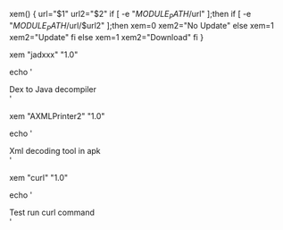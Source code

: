 xem() {
url="$1"
url2="$2"
if [ -e "$MODULE_PATH/$url" ];then
if [ -e "$MODULE_PATH/$url/$url2" ];then
xem=0
xem2="No Update"
else
xem=1
xem2="Update"
fi
else
xem=1
xem2="Download"
fi
}

xem "jadxxx" "1.0"

echo '<group>
<action warning="You want to install the module ?" auto-off="true" reload="true" visible="echo '$xem'">
<title>File ➠ Java</title>
<desc>Dex to Java decompiler</desc>
<summary sh="echo '$xem2'"/>
<script>
echo "Downloading..."
rm -fr $MODULE_PATH/$url/*
wget -q https://github.com/kakathic/Tool-Terminal/raw/master/Module/$url.zip2 -O $TMPDIR/modun.zip 2>/dev/null
unzip -oq $TMPDIR/modun.zip -d $MODULE_PATH
rm -fr $TMPDIR/modun.zip
</script></action></group>'



xem "AXMLPrinter2" "1.0"

echo '<group>
<action warning="You want to install the module ?" auto-off="true" reload="true" visible="echo '$xem'">
<title>AXMLPrinter</title>
<desc>Xml decoding tool in apk</desc>
<summary sh="echo '$xem2'"/>
<script>
echo "Downloading..."
rm -fr $MODULE_PATH/$url/*
wget -q https://github.com/kakathic/Tool-Terminal/raw/master/Module/$url.zip2 -O $TMPDIR/modun.zip 2>/dev/null
unzip -oq $TMPDIR/modun.zip -d $MODULE_PATH
rm -fr $TMPDIR/modun.zip
</script></action></group>'

xem "curl" "1.0"

echo '<group>
<action warning="You want to install the module ?" auto-off="true" reload="true" visible="echo '$xem'">
<title>Curl</title>
<desc>Test run curl command</desc>
<summary sh="echo '$xem2'"/>
<script>
echo "Downloading..."
rm -fr $MODULE_PATH/$url/*
wget -q https://github.com/kakathic/Tool-Terminal/raw/master/Module/$url.zip2 -O $TMPDIR/modun.zip 2>/dev/null
unzip -oq $TMPDIR/modun.zip -d $MODULE_PATH
rm -fr $TMPDIR/modun.zip
</script></action></group>'
